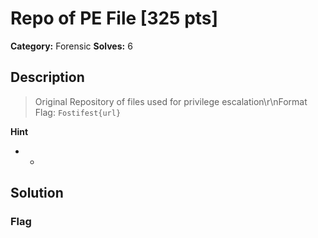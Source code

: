 # Repo of PE File [325 pts]

**Category:** Forensic
**Solves:** 6

## Description
>Original Repository of files used for privilege escalation\r\nFormat Flag: `Fostifest{url}`

**Hint**
* -

## Solution

### Flag

